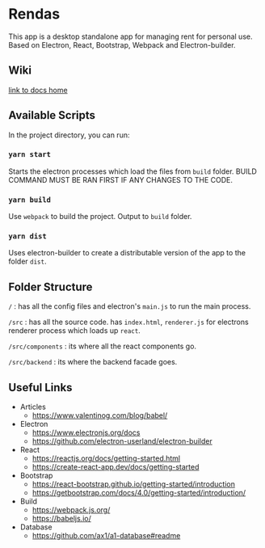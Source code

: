 # Rendas

This app is a desktop standalone app for managing rent for personal use. Based on Electron, React, Bootstrap, Webpack and Electron-builder.

## Wiki
[link to docs home](docs/HOME.md)

## Available Scripts

In the project directory, you can run:

### `yarn start`

Starts the electron processes which load the files from `build` folder. BUILD COMMAND MUST BE RAN FIRST IF ANY CHANGES TO THE CODE.

### `yarn build`

Use `webpack` to build the project. Output to `build` folder. 


### `yarn dist`

Uses electron-builder to create a distributable version of the app to the folder `dist`.

## Folder Structure

`/` : has all the config files and electron's `main.js` to run the main process.

`/src` : has all the source code. has `index.html`, `renderer.js` for electrons renderer process which loads up `react`.

`/src/components` : its where all the react components go.

`/src/backend` : its where the backend facade goes.


## Useful Links

* Articles
    * https://www.valentinog.com/blog/babel/
* Electron
    * https://www.electronjs.org/docs
    * https://github.com/electron-userland/electron-builder
* React
    * https://reactjs.org/docs/getting-started.html
    * https://create-react-app.dev/docs/getting-started
* Bootstrap
    * https://react-bootstrap.github.io/getting-started/introduction
    * https://getbootstrap.com/docs/4.0/getting-started/introduction/
* Build
    * https://webpack.js.org/
    * https://babeljs.io/
* Database
    * https://github.com/ax1/a1-database#readme
